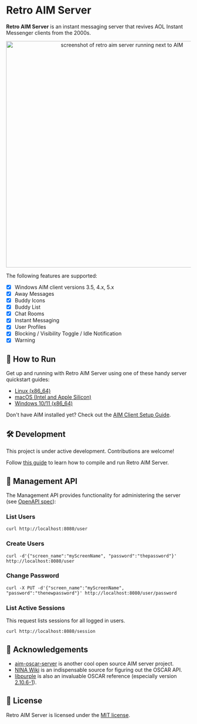 # Retro AIM Server

**Retro AIM Server** is an instant messaging server that revives AOL Instant Messenger clients from the 2000s.

<p align="center">
  <img width="616" alt="screenshot of retro aim server running next to AIM" src="https://github.com/mk6i/retro-aim-server/assets/2894330/81ff419f-50fa-4961-bd2f-ac7dcac903b5">
</p>

The following features are supported:

- [x] Windows AIM client versions 3.5, 4.x, 5.x
- [x] Away Messages
- [x] Buddy Icons
- [x] Buddy List
- [x] Chat Rooms
- [x] Instant Messaging
- [x] User Profiles
- [x] Blocking / Visibility Toggle / Idle Notification
- [x] Warning

## 🏁 How to Run

Get up and running with Retro AIM Server using one of these handy server quickstart guides:

* [Linux (x86_64)](./docs/LINUX.md)
* [macOS (Intel and Apple Silicon)](./docs/MACOS.md)
* [Windows 10/11 (x86_64)](./docs/WINDOWS.md)

Don't have AIM installed yet? Check out the [AIM Client Setup Guide](./docs/CLIENT.md).

## 🛠️ Development

This project is under active development. Contributions are welcome!

Follow [this guide](./docs/BUILD.md) to learn how to compile and run Retro AIM Server.

## 👤 Management API

The Management API provides functionality for administering the server (see [OpenAPI spec](./api.yml)):

### List Users

```shell
curl http://localhost:8080/user
```

### Create Users

```shell
curl -d'{"screen_name":"myScreenName", "password":"thepassword"}' http://localhost:8080/user
```

### Change Password

```shell
curl -X PUT -d'{"screen_name":"myScreenName", "password":"thenewpassword"}' http://localhost:8080/user/password
```

### List Active Sessions

This request lists sessions for all logged in users.

```shell
curl http://localhost:8080/session
```

## 🔗 Acknowledgements

- [aim-oscar-server](https://github.com/ox/aim-oscar-server) is another cool open source AIM server project.
- [NINA Wiki](https://wiki.nina.chat/wiki/Main_Page) is an indispensable source for figuring out the OSCAR API.
- [libpurple](https://developer.pidgin.im/wiki/WhatIsLibpurple) is also an invaluable OSCAR reference (especially
  version [2.10.6-1](https://github.com/Tasssadar/libpurple)).

## 📄 License

Retro AIM Server is licensed under the [MIT license](./LICENSE).